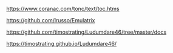 https://www.coranac.com/tonc/text/toc.htms




https://github.com/lrusso/Emulatrix


https://github.com/timostrating/Ludumdare46/tree/master/docs


https://timostrating.github.io/Ludumdare46/